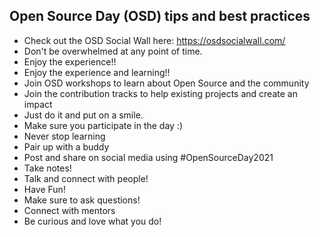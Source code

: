 ## Open Source Day (OSD) tips and best practices

- Check out the OSD Social Wall here: https://osdsocialwall.com/
- Don't be overwhelmed at any point of time.
- Enjoy the experience!!
- Enjoy the experience and learning!!
- Join OSD workshops to learn about Open Source and the community
- Join the contribution tracks to help existing projects and create an impact
- Just do it and put on a smile.
- Make sure you participate in the day :)
- Never stop learning
- Pair up with a buddy
- Post and share on social media using #OpenSourceDay2021
- Take notes!
- Talk and connect with people!
- Have Fun!
- Make sure to ask questions!
- Connect with mentors 
- Be curious and love what you do!

